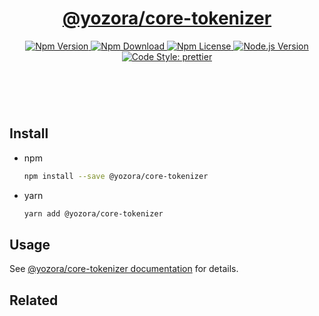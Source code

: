 <header>
  <h1 align="center">
    <a href="https://github.com/guanghechen/yozora/tree/master/packages/core-tokenizer#readme">@yozora/core-tokenizer</a>
  </h1>
  <div align="center">
    <a href="https://www.npmjs.com/package/@yozora/core-tokenizer">
      <img
        alt="Npm Version"
        src="https://img.shields.io/npm/v/@yozora/core-tokenizer.svg"
      />
    </a>
    <a href="https://www.npmjs.com/package/@yozora/core-tokenizer">
      <img
        alt="Npm Download"
        src="https://img.shields.io/npm/dm/@yozora/core-tokenizer.svg"
      />
    </a>
    <a href="https://www.npmjs.com/package/@yozora/core-tokenizer">
      <img
        alt="Npm License"
        src="https://img.shields.io/npm/l/@yozora/core-tokenizer.svg"
      />
    </a>
    <a href="https://github.com/nodejs/node">
      <img
        alt="Node.js Version"
        src="https://img.shields.io/node/v/@yozora/core-tokenizer"
      />
    </a>
    <a href="https://github.com/prettier/prettier">
      <img
        alt="Code Style: prettier"
        src="https://img.shields.io/badge/code_style-prettier-ff69b4.svg?style=flat-square"
      />
    </a>
  </div>
</header>
<br/>

## Install

* npm

  ```bash
  npm install --save @yozora/core-tokenizer
  ```

* yarn

  ```bash
  yarn add @yozora/core-tokenizer
  ```

## Usage

See [@yozora/core-tokenizer documentation](https://yozora.guanghechen.com/docs/package/core-tokenizer) for details.

## Related

[homepage]: https://github.com/guanghechen/yozora/tree/master/packages/core-tokenizer#readme
